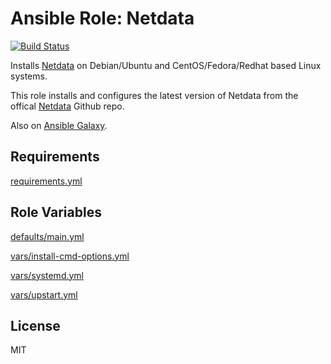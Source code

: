 # Ansible Role: Netdata

[![Build Status](https://travis-ci.org/hwwilliams/ansible-role-netdata.svg?branch=master)](https://travis-ci.org/hwwilliams/ansible-role-netdata)

Installs [Netdata](https://my-netdata.io/) on Debian/Ubuntu and CentOS/Fedora/Redhat based Linux systems.

This role installs and configures the latest version of Netdata from the offical [Netdata](https://github.com/netdata/netdata) Github repo.

Also on [Ansible Galaxy](https://galaxy.ansible.com/hwwilliams/netdata).

## Requirements

[requirements.yml](requirements.yml)

## Role Variables

[defaults/main.yml](defaults/main.yml)

[vars/install-cmd-options.yml](vars/install-cmd-options.yml)

[vars/systemd.yml](vars/systemd.yml)

[vars/upstart.yml](vars/upstart.yml)

## License

MIT
